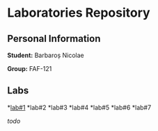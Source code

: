 # Laboratories Repository

## Personal Information

**Student:** Barbaroș Nicolae

**Group:** FAF-121

## Labs
 *[lab#1](https://github.com/TUM-FAF/FAF-121-Barbaros-Nicolae/tree/master/WP/lab%231)
 *lab#2
 *lab#3
 *lab#4
 *lab#5
 *lab#6
 *lab#7
 
_todo_
